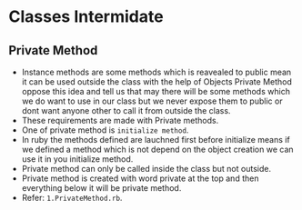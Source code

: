 # Classes Intermidate

 ## Private Method
  - Instance methods are some methods which is reavealed to public mean it can be used outside the class with the help of Objects Private Method oppose this idea and tell us that may there will be some methods which we do want to use in our class but we never expose them to public or dont want anyone other to call it from outside the class.
  - These requirements are made with Private methods.
  - One of private method is `initialize method`.
  - In ruby the methods defined are lauchned first before initialize means if we defined a method which is not depend on the object creation we can use it in you initialize method.
  - Private method can only be called inside the class but not outside.
  - Private method is created with word private at the top and then everything below it will be private method.
  - Refer: `1.PrivateMethod.rb`.